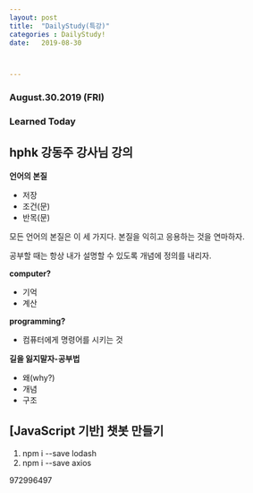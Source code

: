```yaml
---
layout: post
title:  "DailyStudy(특강)"
categories : DailyStudy!
date:   2019-08-30



---
```


### August.30.2019  (FRI)

### Learned Today 

## hphk 강동주 강사님 강의



**언어의 본질**  

- 저장
- 조건(문)
- 반목(문)

모든 언어의 본질은 이 세 가지다. 본질을 익히고 응용하는 것을 연마하자.

공부할 때는 항상 내가 설명할 수 있도록  개념에 정의를 내리자.

**computer?**  

* 기억
* 계산

**programming?**

* 컴퓨터에게 명령어를 시키는 것

**길을 잃지말자-공부법**

* 왜(why?)
* 개념
* 구조

## [JavaScript 기반] 챗봇 만들기

1. npm i --save lodash
2. npm i --save axios



972996497















